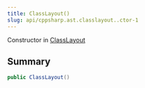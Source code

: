 ```yaml
---
title: ClassLayout()
slug: api/cppsharp.ast.classlayout..ctor-1
---
```

Constructor in [ClassLayout](/api/cppsharp/ast/classlayout)

## Summary



```csharp
public ClassLayout()
```

